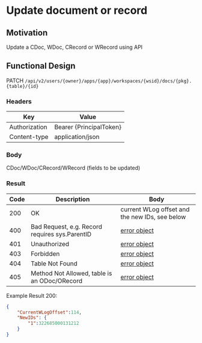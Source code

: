 # Update document or record
## Motivation
Update a CDoc, WDoc, CRecord or WRecord using API

## Functional Design
PATCH `/api/v2/users/{owner}/apps/{app}/workspaces/{wsid}/docs/{pkg}.{table}/{id}`

### Headers
| Key | Value |
| --- | --- |
| Authorization | Bearer {PrincipalToken} |
| Content-type | application/json |

### Body
CDoc/WDoc/CRecord/WRecord (fields to be updated)

### Result
| Code | Description | Body |
| --- | --- | --- |
| 200 | OK | current WLog offset and the new IDs, see below |
| 400 | Bad Request, e.g. Record requires sys.ParentID | [error object](#errors) |
| 401 | Unauthorized | [error object](#errors) |
| 403 | Forbidden | [error object](#errors) |
| 404 | Table Not Found | [error object](#errors) |
| 405 | Method Not Allowed, table is an ODoc/ORecord | [error object](#errors) |

Example Result 200:
```json
{
    "CurrentWLogOffset":114,
    "NewIDs": {
        "1":322685000131212
    }
}
```
